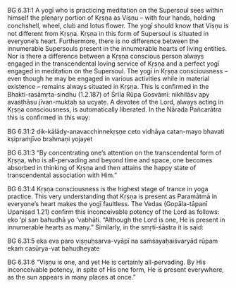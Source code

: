 BG 6.31:1	A yogī who is practicing meditation on the Supersoul sees within himself the plenary portion of Kṛṣṇa as Viṣṇu – with four hands, holding conchshell, wheel, club and lotus ﬂower. The yogī should know that Viṣṇu is not different from Kṛṣṇa. Kṛṣṇa in this form of Supersoul is situated in everyone’s heart. Furthermore, there is no difference between the innumerable Supersouls present in the innumerable hearts of living entities. Nor is there a difference between a Kṛṣṇa conscious person always engaged in the transcendental loving service of Kṛṣṇa and a perfect yogī engaged in meditation on the Supersoul. The yogī in Kṛṣṇa consciousness – even though he may be engaged in various activities while in material existence – remains always situated in Kṛṣṇa. This is conﬁrmed in the Bhakti-rasāmṛta-sindhu (1.2.187) of Śrīla Rūpa Gosvāmī: nikhilāsv apy avasthāsu jīvan-muktaḥ sa ucyate. A devotee of the Lord, always acting in Kṛṣṇa consciousness, is automatically liberated. In the Nārada Pañcarātra this is conﬁrmed in this way:

BG 6.31:2	dik-kālādy-anavacchinnekṛṣṇe ceto vidhāya catan-mayo bhavati kṣipraṁjīvo brahmaṇi yojayet

BG 6.31:3	“By concentrating one’s attention on the transcendental form of Kṛṣṇa, who is all-pervading and beyond time and space, one becomes absorbed in thinking of Kṛṣṇa and then attains the happy state of transcendental association with Him.”

BG 6.31:4	Kṛṣṇa consciousness is the highest stage of trance in yoga practice. This very understanding that Kṛṣṇa is present as Paramātmā in everyone’s heart makes the yogī faultless. The Vedas (Gopāla-tāpanī Upaniṣad 1.21) conﬁrm this inconceivable potency of the Lord as follows: eko ’pi san bahudhā yo ’vabhāti. “Although the Lord is one, He is present in innumerable hearts as many.” Similarly, in the smṛti-śāstra it is said:

BG 6.31:5	eka eva paro viṣṇuḥsarva-vyāpī na saṁśayaḥaiśvaryād rūpam ekaṁ casūrya-vat bahudheyate

BG 6.31:6	“Viṣṇu is one, and yet He is certainly all-pervading. By His inconceivable potency, in spite of His one form, He is present everywhere, as the sun appears in many places at once.”